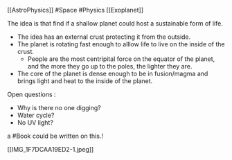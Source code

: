 [[AstroPhysics]] #Space #Physics [[Exoplanet]]

The idea is that find if a shallow planet could host a sustainable form of life. 

- The idea has an external crust protecting it from the outside. 
- The planet is rotating fast enough to alllow life to live on the inside of the crust.
	- People are the most centripital force on the equator of the planet, and the more they go up to the poles, the lighter they are.
- The core of the planet is dense enough to be in fusion/magma and brings light and heat to the inside of the planet. 

Open questions : 
- Why is there no one digging? 
- Water cycle?
- No UV light? 

a #Book could be written on this.!

[[IMG_1F7DCAA19ED2-1.jpeg]]